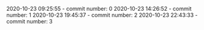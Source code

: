 2020-10-23 09:25:55 - commit number: 0
2020-10-23 14:26:52 - commit number: 1
2020-10-23 19:45:37 - commit number: 2
2020-10-23 22:43:33 - commit number: 3
